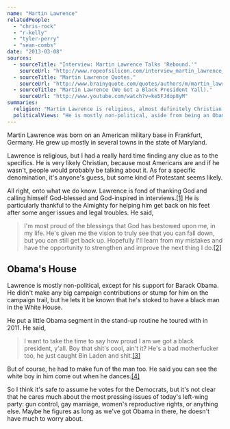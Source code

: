 ```yaml
---
name: "Martin Lawrence"
relatedPeople:
  - "chris-rock"
  - "r-kelly"
  - "tyler-perry"
  - "sean-combs"
date: "2013-03-08"
sources:
  - sourceTitle: "Interview: Martin Lawrence Talks 'Rebound.'"
    sourceUrl: "http://www.ropeofsilicon.com/interview_martin_lawrence_talks_rebound/"
  - sourceTitle: "Martin Lawrence Quotes."
    sourceUrl: "http://www.brainyquote.com/quotes/authors/m/martin_lawrence.html"
  - sourceTitle: "Martin Lawrence (We Got a Black President Yall)."
    sourceUrl: "http://www.youtube.com/watch?v=ke5FJdop8yM"
summaries:
  religion: "Martin Lawrence is religious, almost definitely Christian, and credits God with getting him back on his feet."
  politicalViews: "He is mostly non-political, aside from being an Obama fan."
---
```


Martin Lawrence was born on an American military base in Frankfurt, Germany. He grew up mostly in several towns in the state of Maryland.

Lawrence is religious, but I had a really hard time finding any clue as to the specifics. He is very likely Christian, because most Americans are and if he wasn't, people would probably be talking about it. As for a specific denomination, it's anyone's guess, but some kind of Protestant seems likely.

All right, onto what we do know. Lawrence is fond of thanking God and calling himself God-blessed and God-inspired in interviews.<a class="source-citation" href="#http%3A%2F%2Fwww.ropeofsilicon.com%2Finterview_martin_lawrence_talks_rebound%2F" title="Interview: Martin Lawrence Talks &apos;Rebound.&apos;">[1]</a> He is particularly thankful to the Almighty for helping him get back on his feet after some anger issues and legal troubles. He said,

>I'm most proud of the blessings that God has bestowed upon me, in my life. He's given me the vision to truly see that you can fall down, but you can still get back up. Hopefully I'll learn from my mistakes and have the opportunity to strengthen and improve the next thing I do.<a class="source-citation" href="#http%3A%2F%2Fwww.brainyquote.com%2Fquotes%2Fauthors%2Fm%2Fmartin_lawrence.html" title="Martin Lawrence Quotes.">[2]</a>

## 

## Obama's House

Lawrence is mostly non-political, except for his support for Barack Obama. He didn't make any big campaign contributions or stump for him on the campaign trail, but he lets it be known that he's stoked to have a black man in the White House.

He put a little Obama segment in the stand-up routine he toured with in 2011. He said,

>I want to take the time to say how proud I am we got a black president, y'all. Boy that shit's cool, ain't it? He's a bad motherfucker too, he just caught Bin Laden and shit.<a class="source-citation" href="#http%3A%2F%2Fwww.youtube.com%2Fwatch%3Fv%3Dke5FJdop8yM" title="Martin Lawrence (We Got a Black President Yall).">[3]</a>

But of course, he had to make fun of the man too. He said you can see the white boy in him come out when he dances.<a class="source-citation" href="#http%3A%2F%2Fwww.youtube.com%2Fwatch%3Fv%3Dke5FJdop8yM" title="Martin Lawrence (We Got a Black President Yall).">[4]</a>

So I think it's safe to assume he votes for the Democrats, but it's not clear that he cares much about the most pressing issues of today's left-wing party: gun control, gay marriage, women's reproductive rights, or anything else. Maybe he figures as long as we've got Obama in there, he doesn't have much to worry about.